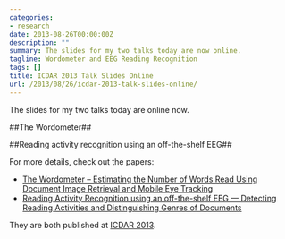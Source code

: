 ```yaml
---
categories:
- research
date: 2013-08-26T00:00:00Z
description: ""
summary: The slides for my two talks today are now online.
tagline: Wordometer and EEG Reading Recognition
tags: []
title: ICDAR 2013 Talk Slides Online
url: /2013/08/26/icdar-2013-talk-slides-online/
---
```


The slides for my two talks today are online now.

##The Wordometer##

<script class="speakerdeck-embed" data-id="05bef8c0f0aa01300a6d065f623bb37c" data-ratio="1.33333333333333" src="//speakerdeck.com/assets/embed.js">  </script>


##Reading activity recognition using an off-the-shelf EEG##

<script class="speakerdeck-embed" data-id="8a535520f0a901304b9d56bebfa6c61b" data-ratio="1.33333333333333" src="//speakerdeck.com/assets/embed.js"> </script>


For more details, check out the papers:
* [The Wordometer – Estimating the Number of Words Read Using Document Image Retrieval and Mobile Eye Tracking](/papers/kunze2013wordometer.pdf)
* [Reading Activity Recognition using an off-the-shelf EEG — Detecting Reading Activities and Distinguishing Genres of Documents](/papers/kunze2013reading.pdf)

They are both published at [ICDAR 2013](http://icdar2013.org). 



